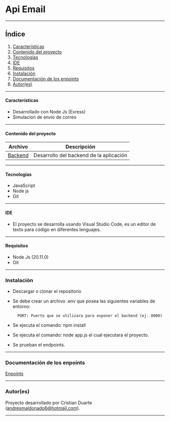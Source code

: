 # Api Email

***

## Índice
1. [Características](#características)
2. [Contenido del proyecto](#contenido-del-proyecto)
3. [Tecnologías](#tecnologías)
4. [IDE](#ide)
5. [Requisitos](#requisitos)
6. [Instalación](#instalación)
7. [Documentación de los enpoints](#documentación-de-los-enpoints)
8. [Autor(es)](#autores)

***

#### Características

  - Desarrollado con Node Js (Exress)
  - Simulacion de envio de correo
  
***

  #### Contenido del proyecto

| Archivo      | Descripción  |
|--------------|--------------|
| [Backend](https://github.com/CristianADM/ApiEmail) | Desarrollo del backend de la aplicación |

***

#### Tecnologías
  - JavaScript
  - Node js
  - Git
  
  ***
  
#### IDE

- El proyecto se desarrolla usando Visual Studio Code, es un editor de texto para código en diferentes lenguajes.

***
  
#### Requisitos
- Node Js (20.11.0)
- Git

***

### Instalación
- Descargar o clonar el repositorio
- Se debe crear un archivo .env que posea las siguientes variables de entorno: 

  ```
    PORT: Puerto que se utilizara para exponer el backend (ej. 8000)
  ```
- Se ejecuta el comando: npm install
- Se ejecuta el comando: node app.js el cual ejecutara el proyecto.
- Se prueban el endpoints.

***

### Documentación de los enpoints
[Enpoints](https://documenter.getpostman.com/view/21358234/2sA3BrZAtH)

***

### Autor(es)

Proyecto desarrollado por Cristian Duarte (<andresmaldonado6@hotmail.com>).

***